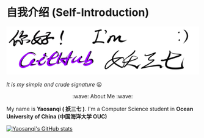 # 自我介绍 (Self-Introduction)

![](1.png)

*<gray>It is my simple and crude signature* :frowning:

 <center>:wave: About Me :wave:</center>

My name is **Yaosanqi ( 妖三七 )**. I'm a Computer Science student in **Ocean University of China (中国海洋大学 OUC)** 

[![Yaosanqi's GitHub stats](https://github-readme-stats.vercel.app/api?username=Yaosanqi137&theme=radical)](https://github.com/anuraghazra/github-readme-stats)
